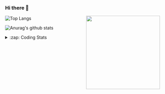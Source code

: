 ### Hi there 👋

<!--
**tao8687/tao8687** is a ✨ _special_ ✨ repository because its `README.md` (this file) appears on your GitHub profile.

Here are some ideas to get you started:

- 🔭 I’m currently working on ...
- 🌱 I’m currently learning ...
- 👯 I’m looking to collaborate on ...
- 🤔 I’m looking for help with ...
- 💬 Ask me about ...
- 📫 How to reach me: ...
- 😄 Pronouns: ...
- ⚡ Fun fact: ...
-->

<img align='right' src="https://media.giphy.com/media/M9gbBd9nbDrOTu1Mqx/giphy.gif" width="240">

  
![Top Langs](https://github-readme-stats.vercel.app/api/top-langs/?username=tao8687&layout=compact&title_color=23238E&text_color=A67D3D)

![Anurag's github stats](https://github-readme-stats.vercel.app/api?username=tao8687&show_icons=true&&text_color=A67D3D&title_color=23238E&show_icons=false&count_private=true&hide=stars)

<details>
  <summary>:zap: Coding Stats</summary>
  <br>
    
<!--START_SECTION:waka-->

```txt
From: 15 March 2025 - To: 22 March 2025

YAML               5 hrs 1 min     ███████▓░░░░░░░░░░░░░░░░░   30.78 %
C++                4 hrs 1 min     ██████▒░░░░░░░░░░░░░░░░░░   24.72 %
Markdown           2 hrs 9 mins    ███▒░░░░░░░░░░░░░░░░░░░░░   13.28 %
Other              1 hr 18 mins    ██░░░░░░░░░░░░░░░░░░░░░░░   08.03 %
reStructuredText   58 mins         █▓░░░░░░░░░░░░░░░░░░░░░░░   06.01 %
```

<!--END_SECTION:waka-->
</details>
